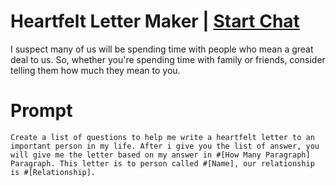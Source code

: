 

# Heartfelt Letter Maker | [Start Chat](https://gptcall.net/chat.html?data=%7B%22contact%22%3A%7B%22id%22%3A%22d91b8faf-9f04-4c86-9c99-ed10ee0bf44a%22%2C%22flow%22%3Atrue%7D%7D)
I suspect many of us will be spending time with people who mean a great deal to us. So, whether you're spending time with family or friends, consider telling them how much they mean to you.

# Prompt

```
Create a list of questions to help me write a heartfelt letter to an important person in my life. After i give you the list of answer, you will give me the letter based on my answer in #[How Many Paragraph] Paragraph. This letter is to person called #[Name], our relationship is #[Relationship].
```





